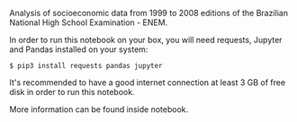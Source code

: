 Analysis of socioeconomic data from 1999 to 2008 editions of the Brazilian National High School Examination - ENEM.

In order to run this notebook on your box, you will need requests, Jupyter and Pandas installed on your system:

    $ pip3 install requests pandas jupyter

It's recommended to have a good internet connection at least 3 GB of free disk in order to run this notebook.

More information can be found inside notebook.
